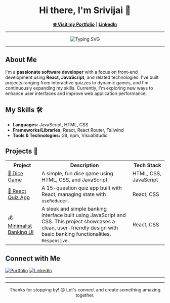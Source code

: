 <h1 align="center">Hi there, I'm Srivijai 👋</h1>
<p align="center">
    <a href="https://portfolio-srivijai.netlify.app/" target="_blank"><strong>🌐 Visit my Portfolio</strong></a> | 
    <a href="https://www.linkedin.com/in/srivijai" target="_blank"><strong>LinkedIn</strong></a>
</p>

---

<p align="center">
    <img src="https://readme-typing-svg.herokuapp.com?font=Fira+Code&size=22&pause=1000&color=33F7F7&width=435&lines=Front-end+Developer;Passionate+About+React+%26+JavaScript;Lifelong+Learner" alt="Typing SVG" />
</p>

---

<h2>About Me</h2>
<p>I'm a <strong>passionate software developer</strong> with a focus on front-end development using <strong>React, JavaScript</strong>, and related technologies. I've built projects ranging from interactive quizzes to dynamic games, and I'm continuously expanding my skills. Currently, I'm exploring new ways to enhance user interfaces and improve web application performance.</p>

<h2>My Skills 🛠️</h2>
<ul>
    <li><strong>Languages:</strong> JavaScript, HTML, CSS</li>
    <li><strong>Frameworks/Libraries:</strong> React, React Router, Tailwind</li>
    <li><strong>Tools & Technologies:</strong> Git, npm, VisualStudio</li>
</ul>

<h2>Projects 🚀</h2>
<table>
    <tr>
        <th>Project</th>
        <th>Description</th>
        <th>Tech Stack</th>
    </tr>
    <tr>
        <td><a href="https://github.com/Srivijai-S/dicegame" target="_blank">🎲 Dice Game</a></td>
        <td>A simple, fun dice game using HTML, CSS, and JavaScript.</td>
        <td>HTML, CSS, JavaScript</td>
    </tr>
    <tr>
        <td><a href="https://github.com/Srivijai-S/React-Quiz" target="_blank">🧠 React Quiz App</a></td>
        <td>A 15-question quiz app built with React, managing state with <code>useReducer</code>.</td>
        <td>React, CSS</td>
    </tr>
 <tr>
        <td><a href="https://github.com/Srivijai-S/minimalist-banking"" target="_blank">💰 Minimalist Banking UI</a></td>
        <td>A sleek and simple banking interface built using JavaScript and CSS. This project showcases a clean, user-friendly design with basic banking functionalities.
 <code>Responsive</code>.</td>
        <td>React, CSS</td>
    </tr>
</table>

<h2>Connect with Me</h2>
<p>
    <a href="https://portfolio-srivijai.netlify.app/" target="_blank"><img alt="Portfolio" src="https://img.shields.io/badge/Portfolio-Visit-blue?style=flat-square&logo=google-chrome"></a>
    <a href="https://www.linkedin.com/in/srivijai" target="_blank"><img alt="LinkedIn" src="https://img.shields.io/badge/LinkedIn-Connect-blue?style=flat-square&logo=linkedin"></a>
</p>

---

---

<p align="center">
    Thanks for stopping by! 😊 Let's connect and create something amazing together.
</p>
